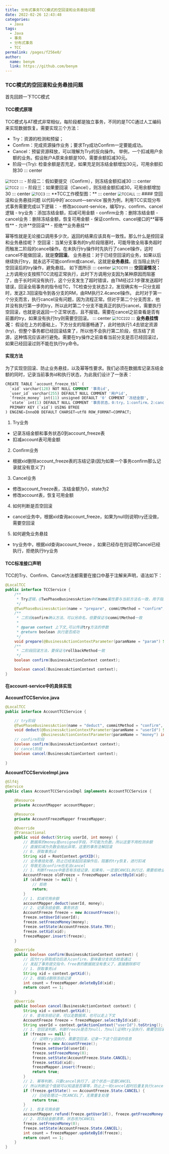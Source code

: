 ```yaml
---
title: 分布式事务TCC模式的空回滚和业务悬挂问题
date: 2022-02-26 12:43:48
categories: 
  - Java
tags: 
  - Java
  - 事务
  - 分布式事务
  - TCC
permalink: /pages/f256e0/
author: 
  name: benym
  link: https://github.com/benym
---
```


### TCC模式的空回滚和业务悬挂问题
首先回顾一下TCC模式
#### TCC模式原理
TCC模式与AT模式非常相似，每阶段都是独立事务，不同的是TCC通过人工编码来实现数据恢复。需要实现三个方法：
 - Try：资源的检测和预留； 
 - Confirm：完成资源操作业务；要求Try成功Confirm一定要能成功。
 - Cancel：预留资源释放，可以理解为Try的反向操作。
举例，一个扣减用户余额的业务。假设账户A原来余额是100，需要余额扣减30元。
 - 阶段一(Try): 检查余额是否充足，如果充足则冻结金额增加30元，可用余额扣除30
::: center
<img src="https://image-1-1257237419.cos.ap-chongqing.myqcloud.com/img/TCC1.gif" alt="TCC1" style="zoom:80%;" />
:::
 - 阶段二：假如要提交（Confirm），则冻结金额扣减30
::: center
<img src="https://image-1-1257237419.cos.ap-chongqing.myqcloud.com/img/TCC2.gif" alt="TCC2" style="zoom:80%;" />
:::
 - 阶段三：如果要回滚（Cancel），则冻结金额扣减30，可用余额增加30
::: center
<img src="https://image-1-1257237419.cos.ap-chongqing.myqcloud.com/img/TCC3.gif" alt="TCC3" style="zoom:80%;" />
:::
**TCC工作模型图：**
::: center
<img src="https://image-1-1257237419.cos.ap-chongqing.myqcloud.com/img/TCCALL.png" alt="TCCALL" style="zoom:80%;" />
:::
#### 空回滚和业务悬挂问题
以代码中的`account—service`服务为例，利用TCC实现分布式事务需要完成以下逻辑：
 - 修改account-service，编写try、confirm、cancel逻辑
 - try业务：添加冻结金额，扣减可用金额
 - confirm业务：删除冻结金额
 - cancel业务：删除冻结金额，恢复可用金额
 - 保证confirm、cancel接口的**幂等性**
 - 允许**空回滚**
 - 拒绝**业务悬挂**

幂等性就是无论接口调用多少次，返回的结果应该具有一致性。那么什么是控回滚和业务悬挂呢？
空回滚：当某分支事务的try阶段阻塞时，可能导致全局事务超时而触发二阶段的cancel操作。在未执行try操作时先执行了cancel操作，这时cancel不能做回滚，就是**空回滚**。
业务悬挂：对于已经空回滚的业务，如果以后继续执行try，就永远不可能confirm或cancel，这就是**业务悬挂**。应当阻止执行空回滚后的try操作，避免悬挂。
如下图所示
::: center
<img src="https://image-1-1257237419.cos.ap-chongqing.myqcloud.com/img/TCC111.gif" alt="TCC111" style="zoom:80%;" />
:::
**空回滚情况：**
上方调用分支按照TCC流程正常执行，此时下方调用分支因为某种原因而阻塞了，由于长时间没有执行，这个分支发生了超时错误，由TM经过2.1步骤发送超时错误，回滚全局事务的指令给TC，TC检查分支状态2.2，发现确实有一只分支超时，发送2.3回滚指令到各分支的RM，由RM执行2.4cancel操作。
此时对于第一个分支而言，执行cancel没有问题，因为流程正常。但对于第二个分支而言，他并没有执行第一步的try，所以此时第二个分支不能真正的执行cancel，需要执行空回滚，也就是说返回一个正常状态，且不报错。需要在cancel之前查看是否有前置的try，如果没有执行try则需要空回滚。
::: center
<img src="https://image-1-1257237419.cos.ap-chongqing.myqcloud.com/img/TCC222.png" alt="TCC222" style="zoom:80%;" />
:::
**业务悬挂情况：**
假设在上方的基础上，下方分支的阻塞畅通了，此时他执行1.4去锁定资源(try)，但整个事务都已经回滚结束了，所以他不会执行第二阶段，但冻结了资源，这种情况应该进行避免。需要在try操作之前查看当前分支是否已经回滚过，如果已经回滚过则不能在执行try命令。
#### 实现方法
为了实现空回滚、防止业务悬挂，以及幂等性要求。我们必须在数据库记录冻结金额的同时，记录当前事务id和执行状态，为此我们设计了一张表：
```sql
CREATE TABLE `account_freeze_tbl` (
  `xid` varchar(128) NOT NULL COMMENT '事务id',
  `user_id` varchar(255) DEFAULT NULL COMMENT '用户id',
  `freeze_money` int(11) unsigned DEFAULT '0' COMMENT '冻结金额',
  `state` int(1) DEFAULT NULL COMMENT '事务状态，0:try，1:confirm，2:cancel',
  PRIMARY KEY (`xid`) USING BTREE
) ENGINE=InnoDB DEFAULT CHARSET=utf8 ROW_FORMAT=COMPACT;
```

1. Try业务
 - 记录冻结金额和事务状态0到account_freeze表
 - 扣减account表可用金额
2. Confirm业务
 - 根据xid删除account_freeze表的冻结记录(因为如果一个事务confirm那么记录就没有意义了)
3. Cancel业务
 - 修改account_freeze表，冻结金额为0，state为2
 - 修改account表，恢复可用金额
4. 如何判断是否空回滚
 - cancel业务中，根据xid查询account_freeze，如果为null则说明try还没做，需要空回滚
5. 如何避免业务悬挂
 - try业务中，根据xid查询account_freeze ，如果已经存在则证明Cancel已经执行，拒绝执行try业务
#### TCC标准接口声明
TCC的Try、Confirm、Cancel方法都需要在接口中基于注解来声明，语法如下：
```java
@LocalTCC
public interface TCCService {
    /**
     * Try逻辑，@TwoPhaseBusinessAction中的name属性要与当前方法名一致，用于指定Try逻辑对应的方法
     */
    @TwoPhaseBusinessAction(name = "prepare", commitMethod = "confirm", rollbackMethod = "cancel")
    /**
     * 二阶段confirm确认方法、可以另命名，但要保证与commitMethod一致
     *
     * @param context 上下文,可以传递try方法的参数
     * @return boolean 执行是否成功 
     */
    void prepare(@BusinessActionContextParameter(paramName = "param") String param);
    /**
     * 二阶段回滚方法，要保证与rollbackMethod一致
     */
    boolean confirm(BusinessActionContext context);

    boolean cancel(BusinessActionContext context);
}
```
#### 在account-service中的具体实现
**AccountTCCService.java**
```java
@LocalTCC
public interface AccountTCCService {

    // try阶段
    @TwoPhaseBusinessAction(name = "deduct", commitMethod = "confirm", rollbackMethod = "cancel")
    void deduct(@BusinessActionContextParameter(paramName = "userId") String userId,
                @BusinessActionContextParameter(paramName = "money") int money);
    // confirm阶段
    boolean confirm(BusinessActionContext context);
    // cancel阶段
    boolean cancel(BusinessActionContext context);
    
}
```
**AccountTCCServiceImpl.java**
```java
@Slf4j
@Service
public class AccountTCCServiceImpl implements AccountTCCService {

    @Resource
    private AccountMapper accountMapper;

    @Resource
    private AccountFreezeMapper freezeMapper;

    @Override
    @Transactional
    public void deduct(String userId, int money) {
        // 数据库的money是unsigned字段，不可能为负数，所以这里不用检测余额
        // 直接扣减为负数会抛出异常，这里的事务注解回滚
        // 0. 获取事务id
        String xid = RootContext.getXID();
        // 业务悬挂处理，防止已经发起回滚操作后，阻塞的try恢复，进行扣减
        // 导致无法confirm也无法cancel
        // 1. 判断freeze中是否有冻结记录，如果有，一定是CANCEL执行过，需要拒绝业务
        AccountFreeze oldFreeze = freezeMapper.selectById(xid);
        if (oldFreeze != null) {
            // 拒绝
            return;
        }
        // 1. 扣减可用余额
        accountMapper.deduct(userId, money);
        // 2. 记录冻结金额，事务状态
        AccountFreeze freeze = new AccountFreeze();
        freeze.setUserId(userId);
        freeze.setFreezeMoney(money);
        freeze.setState(AccountFreeze.State.TRY);
        freeze.setXid(xid);
        freezeMapper.insert(freeze);
    }

    @Override
    public boolean confirm(BusinessActionContext context) {
        // 因为try获取成功后进入confirm，意味着分支状态检查通过
        // 发起了事务提交指令，free表的数据就没有意义了，直接删除即可
        // 1. 获取事务id
        String xid = context.getXid();
        // 2. 根据id删除冻结记录
        int count = freezeMapper.deleteById(xid);
        return count == 1;
    }

    @Override
    public boolean cancel(BusinessActionContext context) {
        String xid = context.getXid();
        // 0. 查询冻结记录，可以走数据库，也可以走上下文
        AccountFreeze freeze = freezeMapper.selectById(xid);
        String userId = context.getActionContext("userId").toString();
        // 1. 空回滚判断，判断freeze是否为null，为null证明try没执行，需要空回滚
        if (freeze == null) {
            // 证明try没执行，需要空回滚，记录一下这个回滚的信息
            freeze = new AccountFreeze();
            freeze.setUserId(userId);
            freeze.setFreezeMoney(0);
            freeze.setState(AccountFreeze.State.CANCEL);
            freeze.setXid(xid);
            freezeMapper.insert(freeze);
            return true;
        }
        // 2. 幂等判断，只要cancel执行了，这个状态一定是CANCEL
        // 所以判断这个值就可以知道是否幂等，防止上一轮cancel超时后重复执行cancel
        if (freeze.getState() == AccountFreeze.State.CANCEL) {
            // 已经处理过一次CANCEL了，无需重复处理
            return true;
        }
        // 1. 恢复可用余额
        accountMapper.refund(freeze.getUserId(), freeze.getFreezeMoney());
        // 2. 将冻结金额清零，状态改为CANCEL
        freeze.setFreezeMoney(0);
        freeze.setState(AccountFreeze.State.CANCEL);
        int count = freezeMapper.updateById(freeze);
        return count == 1;
    }
}
```
